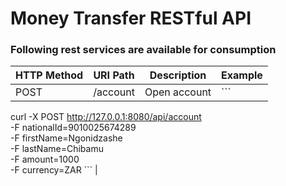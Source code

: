 # Money Transfer RESTful API

### Following rest services are available for consumption

| HTTP Method | URI Path | Description | Example | 
| --- | --- | --- | --- |
| POST | /account | Open account | ``` 
curl -X POST http://127.0.0.1:8080/api/account \
    -F nationalId=9010025674289 \
    -F firstName=Ngonidzashe \
    -F lastName=Chibamu \
    -F amount=1000 \
    -F currency=ZAR ``` |
                                   

